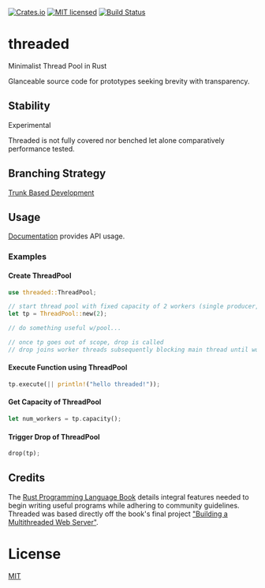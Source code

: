 [![Crates.io](https://img.shields.io/crates/v/threaded.svg)](https://crates.io/crates/threaded)
[![MIT licensed](https://img.shields.io/badge/license-MIT-blue.svg)](https://github.com/gregl83/threaded/blob/master/LICENSE)
[![Build Status](https://github.com/gregl83/threaded/workflows/CI/badge.svg)](https://github.com/gregl83/threaded/actions?query=workflow%3ACI+branch%3Amaster) 
# threaded

Minimalist Thread Pool in Rust

Glanceable source code for prototypes seeking brevity with transparency.

## Stability

Experimental

Threaded is not fully covered nor benched let alone comparatively performance tested.

## Branching Strategy

[Trunk Based Development](https://trunkbaseddevelopment.com/)

## Usage

[Documentation](https://docs.rs/threaded/0.2.0/threaded/) provides API usage.

### Examples

#### Create ThreadPool

```rust
use threaded::ThreadPool;

// start thread pool with fixed capacity of 2 workers (single producer, multiple consumer; spmc)
let tp = ThreadPool::new(2);

// do something useful w/pool...

// once tp goes out of scope, drop is called
// drop joins worker threads subsequently blocking main thread until workers finish
```

#### Execute Function using ThreadPool

```rust
tp.execute(|| println!("hello threaded!"));
```

#### Get Capacity of ThreadPool

```rust
let num_workers = tp.capacity();
```

#### Trigger Drop of ThreadPool

```rust
drop(tp);
```

## Credits

The [Rust Programming Language Book](https://doc.rust-lang.org/book/) details integral features needed to begin writing useful programs while adhering to community guidelines. Threaded was based directly off the book's final project ["Building a Multithreaded Web Server"](https://doc.rust-lang.org/book/ch20-00-final-project-a-web-server.html).

# License

[MIT](LICENSE)
